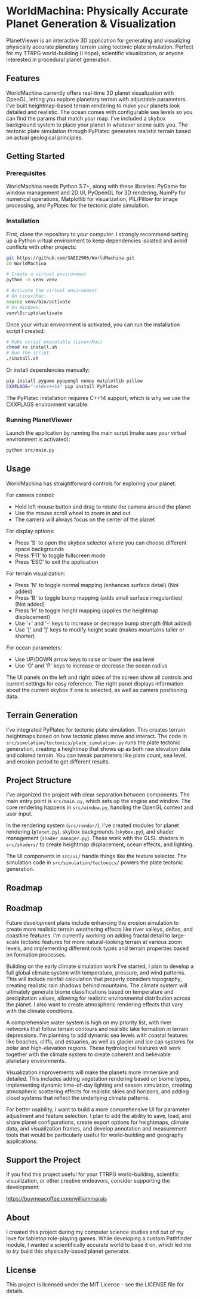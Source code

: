 # WorldMachina: Physically Accurate Planet Generation & Visualization

PlanetViewer is an interactive 3D application for generating and visualizing physically accurate planetary terrain using tectonic plate simulation. Perfect for my TTRPG world-building (I hope), scientific visualization, or anyone interested in procedural planet generation.

## Features

WorldMachina currently offers real-time 3D planet visualization with OpenGL, letting you explore planetary terrain with adjustable parameters. I've built heightmap-based terrain rendering to make your planets look detailed and realistic. The ocean comes with configurable sea levels so you can find the params that match your map. I've included a skybox background system to place your planet in whatever scene suits you. The tectonic plate simulation through PyPlatec generates realistic terrain based on actual geological principles.

## Getting Started

### Prerequisites

WorldMachina needs Python 3.7+, along with these libraries: PyGame for window management and 2D UI, PyOpenGL for 3D rendering, NumPy for numerical operations, Matplotlib for visualization, PIL/Pillow for image processing, and PyPlatec for the tectonic plate simulation.

### Installation

First, clone the repository to your computer. I strongly recommend setting up a Python virtual environment to keep dependencies isolated and avoid conflicts with other projects:

```bash
git https://github.com/SAED2906/WorldMachina.git
cd WorldMachina

# Create a virtual environment
python -m venv venv

# Activate the virtual environment
# On Linux/Mac:
source venv/bin/activate
# On Windows:
venv\Scripts\activate
```

Once your virtual environment is activated, you can run the installation script I created:

```bash
# Make script executable (Linux/Mac)
chmod +x install.sh
# Run the script
./install.sh
```

Or install dependencies manually:

```bash
pip install pygame pyopengl numpy matplotlib pillow
CXXFLAGS="-std=c++14" pip install PyPlatec
```

The PyPlatec installation requires C++14 support, which is why we use the CXXFLAGS environment variable.

### Running PlanetViewer

Launch the application by running the main script (make sure your virtual environment is activated):

```bash
python src/main.py
```

## Usage

WorldMachina has straightforward controls for exploring your planet. 

For camera control:
- Hold left mouse button and drag to rotate the camera around the planet
- Use the mouse scroll wheel to zoom in and out
- The camera will always focus on the center of the planet

For display options:
- Press 'S' to open the skybox selector where you can choose different space backgrounds
- Press 'F11' to toggle fullscreen mode
- Press 'ESC' to exit the application

For terrain visualization:
- Press 'N' to toggle normal mapping (enhances surface detail) (Not added)
- Press 'B' to toggle bump mapping (adds small surface irregularities) (Not added)
- Press 'H' to toggle height mapping (applies the heightmap displacement)
- Use '+' and '-' keys to increase or decrease bump strength (Not added)
- Use '[' and ']' keys to modify height scale (makes mountains taller or shorter)

For ocean parameters:
- Use UP/DOWN arrow keys to raise or lower the sea level
- Use 'O' and 'P' keys to increase or decrease the ocean radius

The UI panels on the left and right sides of the screen show all controls and current settings for easy reference. The right panel displays information about the current skybox if one is selected, as well as camera positioning data.

## Terrain Generation

I've integrated PyPlatec for tectonic plate simulation. This creates terrain heightmaps based on how tectonic plates move and interact. The code in `src/simulation/tectonics/plate_simulation.py` runs the plate tectonic generation, creating a heightmap that shows up as both raw elevation data and colored terrain. You can tweak parameters like plate count, sea level, and erosion period to get different results.

## Project Structure

I've organized the project with clear separation between components. The main entry point is `src/main.py`, which sets up the engine and window. The core rendering happens in `src/window.py`, handling the OpenGL context and user input.

In the rendering system (`src/render/`), I've created modules for planet rendering (`planet.py`), skybox backgrounds (`skybox.py`), and shader management (`shader_manager.py`). These work with the GLSL shaders in `src/shaders/` to create heightmap displacement, ocean effects, and lighting.

The UI components in `src/ui/` handle things like the texture selector. The simulation code in `src/simulation/tectonics/` powers the plate tectonic generation.

## Roadmap

## Roadmap

Future development plans include enhancing the erosion simulation to create more realistic terrain weathering effects like river valleys, deltas, and coastline features. I'm currently working on adding fractal detail to large-scale tectonic features for more natural-looking terrain at various zoom levels, and implementing different rock types and terrain properties based on formation processes.

Building on the early climate simulation work I've started, I plan to develop a full global climate system with temperature, pressure, and wind patterns. This will include rainfall calculation that properly considers topography, creating realistic rain shadows behind mountains. The climate system will ultimately generate biome classifications based on temperature and precipitation values, allowing for realistic environmental distribution across the planet. I also want to create atmospheric rendering effects that vary with the climate conditions.

A comprehensive water system is high on my priority list, with river networks that follow terrain contours and realistic lake formation in terrain depressions. I'm planning to add dynamic sea levels with coastal features like beaches, cliffs, and estuaries, as well as glacier and ice cap systems for polar and high-elevation regions. These hydrological features will work together with the climate system to create coherent and believable planetary environments.

Visualization improvements will make the planets more immersive and detailed. This includes adding vegetation rendering based on biome types, implementing dynamic time-of-day lighting and season simulation, creating atmospheric scattering effects for realistic skies and horizons, and adding cloud systems that reflect the underlying climate patterns.

For better usability, I want to build a more comprehensive UI for parameter adjustment and feature selection. I plan to add the ability to save, load, and share planet configurations, create export options for heightmaps, climate data, and visualization frames, and develop annotation and measurement tools that would be particularly useful for world-building and geography applications.

## Support the Project

If you find this project useful for your TTRPG world-building, scientific visualization, or other creative endeavors, consider supporting the development:

https://buymeacoffee.com/williammarais

## About

I created this project during my computer science studies and out of my love for tabletop role-playing games. While developing a custom Pathfinder module, I wanted a scientifically accurate world to base it on, which led me to *try* build this physically-based planet generator.

## License

This project is licensed under the MIT License - see the LICENSE file for details.